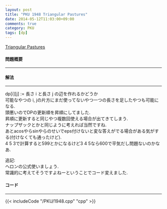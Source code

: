 ```yaml
---
layout: post
title: "PKU 1948 Triangular Pastures"
date: 2014-05-12T11:03:00+09:00
comments: true
category: PKU
tags: [dp]
---
```


[Triangular Pastures](http://poj.org/problem?id=1948)

#### 問題概要

****

#### 解法

****

dp[i][j] := 長さ i と長さ j の辺を作れるかどうか  
可能なやつの i, jの片方にまだ使ってないやつ一つの長さを足したやつも可能になる.  
頭悪いのでDPの更新順を昇順にしてました.  
昇順に更新すると同じやつ複数回使える場合が出てきてしまう.  
ナップザックとかと同じように考えれば当然ですね.  
あとacosやらsinやらのせいでeps付けないと変な答えがでる場合がある気がする(付けなくても通ったけど).  
4 5 3で計算すると599とかになるけど3 4 5なら600で平気だし問題ないのかなあ.  
  
追記:  
ヘロンの公式使いましょう.  
常識的に考えてそうですよねーということでコード変えました.  


#### コード

****

{{< includeCode "/PKU/1948.cpp" "cpp" >}}
